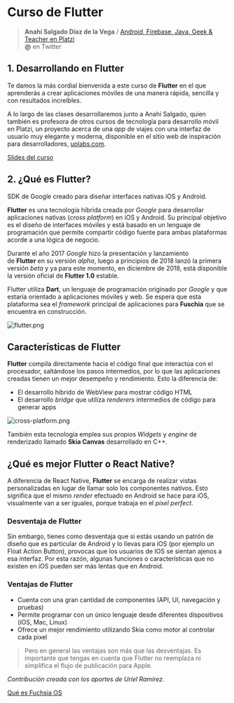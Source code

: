 # Curso de Flutter  
> **Anahí Salgado Díaz de la Vega** / [Android, Firebase, Java, Geek & Teacher en Platzi](https://platzi.com/profesores/anncode/)     
**@** en Twitter 

## 1. Desarrollando en Flutter

Te damos la más cordial bienvenida a este curso de **Flutter** en el que aprenderás a crear aplicaciones móviles de una manera rápida, sencilla y con resultados increíbles.

A lo largo de las clases desarrollaremos junto a Anahí Salgado, quien también es profesora de otros cursos de tecnología para desarrollo móvil en Platzi, un proyecto acerca de una _app_ de viajes con una interfaz de usuario muy elegante y moderna, disponible en el sitio web de inspiración para desarrolladores, [uplabs.com](http://uplabs.com/).

[Slides del curso](https://static.platzi.com/media/public/uploads/platzislides_flutter_ea1a0cc8-e91e-4e82-ac82-62c2eb6f9941.pdf)

## 2. ¿Qué es Flutter?

SDK de Google creado para diseñar interfaces nativas iOS y Android.

**Flutter** es una tecnología híbrida creada por _Google_ para desarrollar aplicaciones nativas (_cross platform_) en iOS y Android. Su principal objetivo es el diseño de interfaces móviles y está basado en un lenguaje de programación que permite compartir código fuente para ambas plataformas acorde a una lógica de negocio.

Durante el año 2017 _Google_ hizo la presentación y lanzamiento de **Flutter** en su versión _alpha_, luego a principios de 2018 lanzó la primera versión _beta_ y ya para este momento, en diciembre de 2018, está disponible la versión oficial de **Flutter 1.0** estable.

Flutter utiliza **Dart**, un lenguaje de programación originado por _Google_ y que estaría orientado a aplicaciones móviles y web. Se espera que esta plataforma sea el _framework_ principal de aplicaciones para **Fuschia** que se encuentra en construcción.

![flutter.png](https://i.postimg.cc/6qqvyJ4C/2-native-hibrido-cross-platform.webp)

## Características de Flutter

**Flutter** compila directamente hacia el código final que interactúa con el procesador, saltándose los pasos intermedios, por lo que las aplicaciones creadas tienen un mejor desempeño y rendimiento. Esto la diferencia de:

-   El desarrollo híbrido de WebView para mostrar código HTML
-   El desarrollo _bridge_ que utiliza _renderers_ intermedios de código para generar apps

![cross-platform.png](https://i.postimg.cc/xCF90cry/2-caracteristicas.webp)

También esta tecnología emplea sus propios _Widgets_ y _engine_ de renderizado llamado **Skia Canvas** desarrollado en C++.

## ¿Qué es mejor Flutter o React Native?

A diferencia de React Native, **Flutter** se encarga de realizar vistas personalizadas en lugar de llamar solo los componentes nativos. Esto significa que el mismo _render_ efectuado en Android se hace para iOS, visualmente van a ser iguales, porque trabaja en el _pixel perfect_.

### Desventaja de Flutter

Sin embargo, tienes como desventaja que si estás usando un patrón de diseño que es particular de Android y lo llevas para iOS (por ejemplo un Float Action Button), provocas que los usuarios de IOS se sientan ajenos a esa interfaz. Por esta razón, algunas funciones o características que no existen en iOS pueden ser más lentas que en Android.

### Ventajas de Flutter

-   Cuenta con una gran cantidad de componentes (API, UI, navegación y pruebas)
-   Permite programar con un único lenguaje desde diferentes dispositivos (iOS, Mac, Linux)
-   Ofrece un mejor rendimiento utilizando Skia como motor al controlar cada pixel

> Pero en general las ventajas son más que las desventajas. Es importante que tengas en cuenta que Flutter no reemplaza ni simplifica el flujo de publicación para Apple.

_Contribución creada con los aportes de Uriel Ramírez_.

[Qué es Fuchsia OS](https://www.youtube.com/watch?v=ajBrkVD_a8Y)
